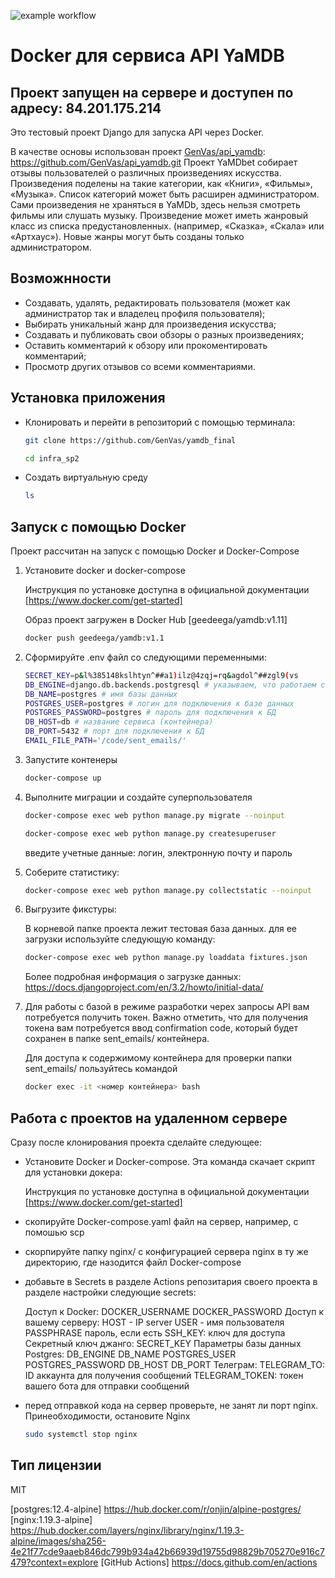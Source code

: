 ![example workflow](https://github.com/GenVas/yamdb_final/actions/workflows/main.yml/badge.svg)

# Docker для сервиса API YaMDB
## Проект запущен на сервере и доступен по адресу: 84.201.175.214

Это тестовый проект Django для запуска API через Docker.

В качестве основы использован проект [GenVas/api_yamdb]: https://github.com/GenVas/api_yamdb.git
Проект YaMDbet собирает отзывы пользователей о различных произведениях искусства.
Произведения поделены на такие категории, как «Книги», «Фильмы», «Музыка».
Список категорий может быть расширен администратором.
Сами произведения не храняться в YaMDb, здесь нельзя смотреть фильмы или слушать музыку.
Произведение может иметь жанровый класс из списка предустановленных.
(например, «Сказка», «Скала» или «Артхаус»). Новые жанры могут быть созданы только администратором.

## Возможнности

- Создавать, удалять, редактировать пользователя (может как администратор так и владелец профиля пользователя);
- Выбирать уникальный жанр для произведения искусства;
- Создавать и публиковать свои обзоры о разных произведениях;
- Оставить комментарий к обзору или прокоментировать комментарий;
- Просмотр других отзывов со всеми комментариями.


## Установка приложения

- Клонировать и перейти в репозиторий с помощью терминала:

   ```sh
   git clone https://github.com/GenVas/yamdb_final
   ```

   ```sh
   cd infra_sp2
   ```

- Создать виртуальную среду

   ```sh
   ls
   ```

## Запуск с помощью Docker

   Проект рассчитан на запуск c помощью Docker и Docker-Compose

1. Установите docker и docker-compose

   Инструкция по установке доступна в официальной документации [https://www.docker.com/get-started]

   Образ проект загружен в Docker Hub [geedeega/yamdb:v1.11]
   ```sh
   docker push geedeega/yamdb:v1.1
   ```
2. Сформируйте .env файл со следующими переменными:

   ```sh
   SECRET_KEY=p&l%385148kslhtyn^##a1)ilz@4zqj=rq&agdol^##zgl9(vs
   DB_ENGINE=django.db.backends.postgresql # указываем, что работаем с postgresql
   DB_NAME=postgres # имя базы данных
   POSTGRES_USER=postgres # логин для подключения к базе данных
   POSTGRES_PASSWORD=postgres # пароль для подключения к БД
   DB_HOST=db # название сервиса (контейнера)
   DB_PORT=5432 # порт для подключения к БД
   EMAIL_FILE_PATH='/code/sent_emails/'
   ```

3. Запустите контенеры

   ```sh
   docker-compose up
   ```

4. Выполните миграции и создайте суперпользователя
   
   ```sh
   docker-compose exec web python manage.py migrate --noinput
   ```

   ```sh
   docker-compose exec web python manage.py createsuperuser
   ```
   введите учетные данные: логин, электронную почту и пароль

5. Соберите статистику:

   ```sh
   docker-compose exec web python manage.py collectstatic --noinput
   ```

6. Выгрузите фикстуры:

   В корневой папке проекта лежит тестовая база данных. для ее загрузки используйте следующую команду:

   ```sh
   docker-compose exec web python manage.py loaddata fixtures.json
   ```

   Более подробная информация о загрузке данных: https://docs.djangoproject.com/en/3.2/howto/initial-data/

7. Для работы с базой в режиме разработки черех запросы API вам потребуется получить токен. Важно отметить, что для получения токена вам потребуется ввод confirmation code, который будет сохранен в папке  sent_emails/ контейнера.

   Для доступа к содержимому контейнера для проверки папки sent_emails/  пользуйтесь командой

   ```sh
   docker exec -it <номер контейнера> bash
   ```

## Работа с проектов на удаленном сервере

Сразу после клонирования проекта сделайте следующее:

- Установите Docker и Docker-compose. Эта команда скачает скрипт для установки докера:

   Инструкция по установке доступна в официальной документации [https://www.docker.com/get-started]

- скопируйте Docker-compose.yaml файл на сервер, например, c помошью scp
- скорпируйте папку nginx/ с конфигурацией сервера nginx в ту же директорию, где назодится файл Docker-compose

- добавьте в Secrets в разделе Actions репозитария своего проекта в разделе настройки следующие
secrets:

   Доступ к Docker:
      DOCKER_USERNAME
      DOCKER_PASSWORD
   Доступ к вашему серверу:
      HOST - IP server
	   USER - имя пользователя
	   PASSPHRASE пароль, если есть
	   SSH_KEY: ключ для доступа
   Cекретный ключ джанго:
      SECRET_KEY 
   Параметры базы данных Postgres:
      DB_ENGINE
      DB_NAME
      POSTGRES_USER
      POSTGRES_PASSWORD
      DB_HOST
      DB_PORT
   Телеграм:
      TELEGRAM_TO: ID аккаунта для получения сообщений
	   TELEGRAM_TOKEN: токен вашего бота для отправки сообщений

- перед отправкой кода на сервер проверьте, не занят ли порт nginx. Принеобходимости, остановите Nginx

   ```sh
   sudo systemctl stop nginx
   ```

## Тип лицензии

   MIT

   [Django 2.2.6]: <https://www.djangoproject.com/download/>
   [Python 3.7]: <https://www.python.org/downloads/release/python-390/>
   [Docker 20.10.8]: https://www.docker.com/
   [Nginx 1.19.3]: https://nginx.org/
   [GenVas/api_yamdb]: https://github.com/GenVas/api_yamdb.git 
   [postgres:12.4-alpine] https://hub.docker.com/r/onjin/alpine-postgres/
   [nginx:1.19.3-alpine] https://hub.docker.com/layers/nginx/library/nginx/1.19.3-alpine/images/sha256-4e21f77cde9aaeb846dc799b934a42b66939d19755d98829b705270e916c7479?context=explore 
   [GitHub Actions] https://docs.github.com/en/actions
   
